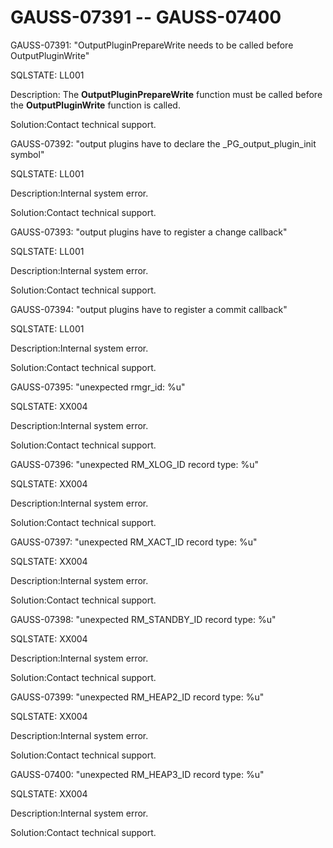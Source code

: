 # GAUSS-07391 -- GAUSS-07400<a name="EN-US_TOPIC_0302073415"></a>

GAUSS-07391: "OutputPluginPrepareWrite needs to be called before OutputPluginWrite"

SQLSTATE: LL001

Description: The  **OutputPluginPrepareWrite**  function must be called before the  **OutputPluginWrite**  function is called.

Solution:Contact technical support.

GAUSS-07392: "output plugins have to declare the \_PG\_output\_plugin\_init symbol"

SQLSTATE: LL001

Description:Internal system error.

Solution:Contact technical support.

GAUSS-07393: "output plugins have to register a change callback"

SQLSTATE: LL001

Description:Internal system error.

Solution:Contact technical support.

GAUSS-07394: "output plugins have to register a commit callback"

SQLSTATE: LL001

Description:Internal system error.

Solution:Contact technical support.

GAUSS-07395: "unexpected rmgr\_id: %u"

SQLSTATE: XX004

Description:Internal system error.

Solution:Contact technical support.

GAUSS-07396: "unexpected RM\_XLOG\_ID record type: %u"

SQLSTATE: XX004

Description:Internal system error.

Solution:Contact technical support.

GAUSS-07397: "unexpected RM\_XACT\_ID record type: %u"

SQLSTATE: XX004

Description:Internal system error.

Solution:Contact technical support.

GAUSS-07398: "unexpected RM\_STANDBY\_ID record type: %u"

SQLSTATE: XX004

Description:Internal system error.

Solution:Contact technical support.

GAUSS-07399: "unexpected RM\_HEAP2\_ID record type: %u"

SQLSTATE: XX004

Description:Internal system error.

Solution:Contact technical support.

GAUSS-07400: "unexpected RM\_HEAP3\_ID record type: %u"

SQLSTATE: XX004

Description:Internal system error.

Solution:Contact technical support.

